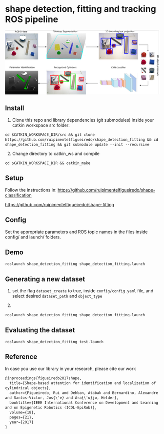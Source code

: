 # shape detection, fitting and tracking ROS pipeline

<p align="center"> 
    <img src=.image/pipeline.png>
</p>

## Install
1. Clone this repo and library dependencies (git submodules) inside your catkin workspace src folder:
```
cd $CATKIN_WORKSPACE_DIR/src && git clone https://github.com/ruipimentelfigueiredo/shape_detection_fitting && cd shape_detection_fitting && git submodule update --init --recursive
```

2. Change directory to catkin_ws and compile

```
cd $CATKIN_WORKSPACE_DIR && catkin_make
```

## Setup
Follow the instructions in:
https://github.com/ruipimentelfigueiredo/shape-classification

https://github.com/ruipimentelfigueiredo/shape-fitting

## Config
Set the appropriate parameters and ROS topic names in the files inside config/ and launch/ folders.

## Demo

```
roslaunch shape_detection_fitting shape_detection_fitting.launch
```

## Generating a new dataset

1. set the flag ```dataset_create``` to true, inside ```config/config.yaml``` file, and select desired ```dataset_path``` and ```object_type```

2. 

```
roslaunch shape_detection_fitting shape_detection_fitting.launch
```

## Evaluating the dataset

```
roslaunch shape_detection_fitting test.launch
```

## Reference
In case you use our library in your research, please cite our work

```
@inproceedings{figueiredo2017shape,
  title={Shape-based attention for identification and localization of cylindrical objects},
  author={Figueiredo, Rui and Dehban, Atabak and Bernardino, Alexandre and Santos-Victor, Jos{\'e} and Ara{\'u}jo, Helder},
  booktitle={IEEE International Conference on Development and Learning and on Epigenetic Robotics (ICDL-EpiRob)},
  volume={18},
  pages={21},
  year={2017}
}
```

